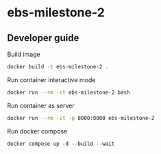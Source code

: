 # ebs-milestone-2

## Developer guide

Build image

```sh
docker build -t ebs-milestone-2 .
```

Run container interactive mode

```sh
docker run --rm -it ebs-milestone-2 bash
```

Run container as server 

```sh
docker run --rm -it -p 8000:8000 ebs-milestone-2
```

Run docker compose

```shell
docker compose up -d --build --wait
```